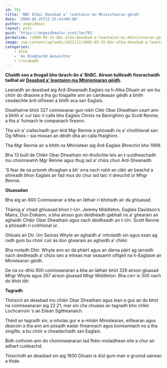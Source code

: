 ```yaml
---
id: 791
title: 'BBC Alba: Deasbad a’ leantainn mu Mhinistearan gèidh'
date: '2009-05-25T12:25:43+00:00'
author: angeidheal
layout: post
guid: 'https://angeidhealur.scot/?p=791'
permalink: /2009-05-25-bbc-alba-deasbad-a-leantainn-mu-mhinistearan-geidh/
image: /wp-content/uploads/2022/12/2009-05-25-bbc-alba-deasbad-a-leantainn-mu-mhinistearan-geidh.webp
categories:
    - Alba
    - 'An Rìoghachd Aonaichte'
    - Creideamh
---
```


**Chaidh seo a thogail bho làrach-lìn a’ BhBC. Airson tuilleadh fiosrachaidh tadhal air [Deasbad a’ leantainn mu Mhinistearan gèidh](http://www.bbc.co.uk/scotland/alba/naidheachdan/story/2009/05/090525_cos_assembly_homosexuality.shtml "Deasbad a' leantainn mu Mhinistearan gèidh").**

Leanaidh an deasbad aig Àrd-Sheanadh Eaglais na h-Alba Diluain air am bu chòir do dhaoine a tha gu fosgailte ann an càirdeasan gèidh a bhith ceadaichte àrd-oifisean a bhith aca san Eaglais.

Disathairne bhòt 327 coimiseanar gun robh Clèir Obar Dheathain ceart ann a bhith a’ cur taic ri calla bho Eaglais Chrois na Banrighinn gu Scott Rennie, a tha a’ fuireach le companach fireann.

Tha sin a’ ciallachadh gun tèid Mgr Rennie a phòsadh ris a’ choithional san Òg-Mhios – sia miosan an dèidh dha an calla fhaighinn.

Tha Mgr Rennie air a bhith na Mhinistear aig Àrd-Eaglais Bhrechin bho 1999.

Bha 13 buill de Chlèir Obar Dheathain mi-thoilichte leis an t-suidheachadh mu choinneamh Mgr Rennie agus thug iad a’ chùis chun Àrd-Sheanadh.

‘S fear de na priomh dhraghan a bh’ orra nach robh an clèir air beachd a shireadh bhon Eaglais air fad mus do chur iad taic ri dreuchd ùr Mhgr Rennie.

**Gluasadan**

Bha aig an 900 Coimiseanar a bha an làthair ri bhòtadh air dà ghluasad.

Thàinig a’ chiad ghluasad bhon t-Urr. Jeremy Middleton, Eaglais Davidson’s Mains, Dùn Èideann, a bha airson gun deidheadh gabhail ris a’ ghearain an aghaidh Chlèir Obar Dheathain agus nach deidheadh an t-Urr. Scott Rennie a phòsadh ri coithional ùr.

Ghluais an Dtr. Urr Seòras Whyte an aghaidh a’ mholaidh sin agus esan ag radh gum bu chòir cuir às don ghearain an aghaidh a’ chlèir.

Bha moladh Dhtr. Whyte ann an dà phàirt agus an dàrna pàirt ag iarraidh nach deidheadh a’ chùis seo a mheas mar seasamh oifigeil na h-Eaglasie air Ministearan gèidh.

De na co-dhiù 900 coimiseanaran a bha an làthair bhòt 326 airson gluasad Mhgr Whyte agus 267 airson gluasad Mhgr Middleton. Bha còrr is 300 nach do bhòt idir.

**Tagradh**

Thòisich an deasbad mu chlèir Obar Dheathain agus lean e gus an do bhòt na coimiseanaran aig 22.21, mar sin cha chualas an tagradh bho chlèir Lochcarroin ’s an Eilean Sgitheanaich.

Thèid an tagradh sin, a mholas gur e a-mhàin Ministearan, eilltearan agus deacoin a tha ann am pòsadh eadar fireannach agus boireannach no a tha singilte, a bu chòir a cheadachadh san Eaglais.

Bidh cothrom ann do choimiseanaran iad fhèin molaidhean eile a chur air adhart cuideachd.

Tòisichidh an deasbad sin aig 1600 Diluain is dùil gum mair e grunnd uairean a thìde.